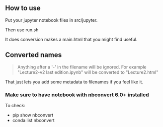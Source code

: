 ## How to use
Put your jupyter notebook files in src/jupyter.

Then use run.sh

It does conversion makes a main.html that you might find useful.

## Converted names
> Anything after a '-' in the filename will be ignored. For example "Lecture2-v2 last edition.ipynb" will be converted to "Lecture2.html"

That just lets you add some metadata to filenames if you feel like it. 

### Make sure to have notebook with nbconvert 6.0+ installed
To check:
- pip show nbconvert
- conda list nbconvert